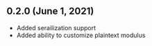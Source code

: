 ## 0.2.0 (June 1, 2021)

* Added serailization support
* Added ability to customize plaintext modulus
